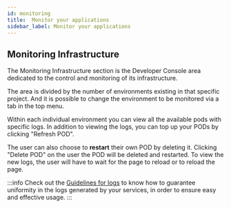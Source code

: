 ```yaml
---
id: monitoring
title:  Monitor your applications
sidebar_label: Monitor your applications
---
```

## Monitoring Infrastructure

The Monitoring Infrastructure section is the Developer Console area dedicated to the control and monitoring of its infrastructure.

The area is divided by the number of environments existing in that specific project. And it is possible to change the environment to be monitored via a tab in the top menu.

Within each individual environment you can view all the available pods with specific logs. In addition to viewing the logs, you can top up your PODs by clicking "Refresh POD".

The user can also choose to **restart** their own POD by deleting it. Clicking "Delete POD" on the user the POD will be deleted and restarted. To view the new logs, the user will have to wait for the page to reload or to reload the page.

:::info
Check out the [Guidelines for logs](../../getting_started/monitoring-dashboard/dev_ops_guide/log) to know how to guarantee uniformity in the logs generated by your services, in order to ensure easy and effective usage.
:::
